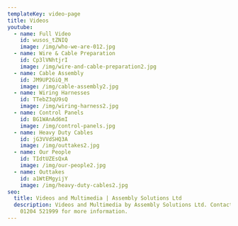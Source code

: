 ```yaml
---
templateKey: video-page
title: Videos
youtube:
  - name: Full Video
    id: wusos_tZNIQ
    image: /img/who-we-are-012.jpg
  - name: Wire & Cable Preparation
    id: Cp3lVNhtjrI
    image: /img/wire-and-cable-preparation2.jpg
  - name: Cable Assembly
    id: JM9UP2GiQ_M
    image: /img/cable-assembly2.jpg
  - name: Wiring Harnesses
    id: TTebZ3qU9sQ
    image: /img/wiring-harness2.jpg
  - name: Control Panels
    id: BG1WAnAd6mI
    image: /img/control-panels.jpg
  - name: Heavy Duty Cables
    id: jG3VVdSHQ3A
    image: /img/outtakes2.jpg
  - name: Our People
    id: TIdtUZEsQxA
    image: /img/our-people2.jpg
  - name: Outtakes
    id: a1WtEMgyijY
    image: /img/heavy-duty-cables2.jpg
seo:
  title: Videos and Multimedia | Assembly Solutions Ltd
  description: Videos and Multimedia by Assembly Solutions Ltd. Contact us on
    01204 521999 for more information.
---
```

